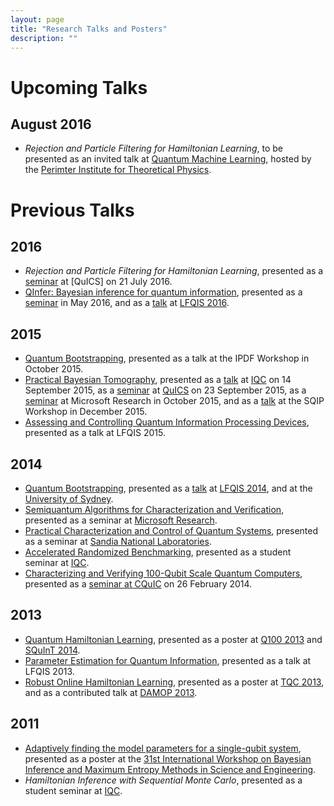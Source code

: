 ```yaml
---
layout: page
title: "Research Talks and Posters"
description: ""
---
```


# Upcoming Talks #

## August 2016 ##

- *Rejection and Particle Filtering for Hamiltonian Learning*, to be presented as an invited talk at [Quantum Machine Learning](https://www.perimeterinstitute.ca/conferences/quantum-machine-learning), hosted by the [Perimter Institute for Theoretical Physics](https://www.perimeterinstitute.ca/).

# Previous Talks #

## 2016 ##

- *Rejection and Particle Filtering for Hamiltonian Learning*, presented as a [seminar](quics/07-2016/) at [QuICS] on 21 July 2016.
- [QInfer: Bayesian inference for quantum information](http://qinfer.org), presented as a [seminar](griffiths/05-2016) in May 2016, and as a [talk](lfqis-2016/) at [LFQIS 2016](http://lfqis.net/).

## 2015 ##

- [Quantum Bootstrapping](ipdf/10-2015/), presented as a talk at the IPDF Workshop in October 2015.
- [Practical Bayesian Tomography](../pbt/), presented as a [talk](iqc/09-2015) at [IQC](https://iqc.uwaterloo.ca) on 14 September 2015, as a [seminar](quics/09-2015) at [QuICS](https://quics.umd.edu/) on 23 September 2015, as a [seminar](msr/10-2015) at Microsoft Research in October 2015, and as a [talk](sqip-workshop/12-2015/) at the SQIP Workshop in December 2015.
- [Assessing and Controlling Quantum Information Processing Devices](lfqis-2015/), presented as a talk at LFQIS 2015.

## 2014 ##

- [Quantum Bootstrapping](../qbs/), presented as a [talk](lfqis-2014/) at [LFQIS 2014](http://lfqis.net/), and at the [University of Sydney](usydney-2014/).
- [Semiquantum Algorithms for Characterization and Verification](msr-2014/), presented as a seminar at [Microsoft Research](http://research.microsoft.com/en-us/).
- [Practical Characterization and Control of Quantum Systems](sandia-2014/), presented as a seminar at [Sandia National Laboratories](http://www.sandia.gov/).
- [Accelerated Randomized Benchmarking](../arb/), presented as a student seminar at [IQC](http://iqc.uwaterloo.ca).
- [Characterizing and Verifying 100-Qubit Scale Quantum Computers](unm-2014/), presented as a [seminar at CQuIC](https://panda.unm.edu/pandaweb/events/index.php?display=event&event_id=5014) on 26 February 2014.

## 2013 ##

- [Quantum Hamiltonian Learning](../qhl/), presented as a poster at [Q100 2013](http://researcher.watson.ibm.com/researcher/view_project.php?id=4847) and [SQuInT 2014](http://panda.unm.edu/SQuInT/).
- [Parameter Estimation for Quantum Information](talks/lfqis2013/), presented as a talk at LFQIS 2013.
- [Robust Online Hamiltonian Learning](rohl/), presented as a poster at [TQC 2013](http://www.uoguelph.ca/quigs/tqc2013/), and as a contributed talk at [DAMOP 2013](http://www.aps.org/units/damop/meetings/annual/).

## 2011 ##

- [Adaptively finding the model parameters for a single-qubit system](maxent2011-poster.pdf), presented as a poster at the [31st International Workshop on Bayesian Inference and Maximum Entropy Methods in Science and Engineering](http://maxent2011.org/).
- *Hamiltonian Inference with Sequential Monte Carlo*, presented as a student seminar at [IQC](http://iqc.uwaterloo.ca).

